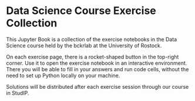 # Data Science Course Exercise Collection

This Jupyter Book is a collection of the exercise notebooks in the Data Science course held by the bckrlab at the University of Rostock.

On each exercise page, there is a rocket-shaped button in the top-right corner. Use it to open the exercise notebook in an interactive environment. There you will be able to fill in your answers and run code cells, without the need to set up Python locally on your machine.

Solutions will be distributed after each exercise session through our course in StudIP.
